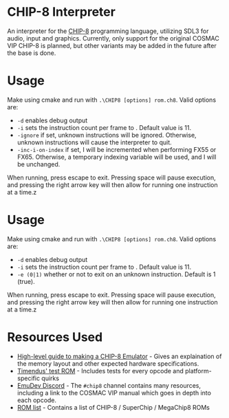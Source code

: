 # CHIP-8 Interpreter 

An interpreter for the [CHIP-8](https://en.wikipedia.org/wiki/CHIP-8) programming language, utilizing SDL3 for audio, input and graphics. Currently, only support for the original COSMAC VIP CHIP-8 is planned, but other variants may be added in the future after the base is done.

# Usage

Make using cmake and run with `.\CHIP8 [options] rom.ch8`. Valid options are:
- `-d` enables debug output
- `-i` <ipf> sets the instruction count per frame to <ipf>. Default value is 11. 
- `-ignore` if set, unknown instructions will be ignored. Otherwise, unknown instructions will cause the interpreter to quit.
- `-inc-i-on-index` if set, I will be incremented when performing FX55 or FX65. Otherwise, a temporary indexing variable will be used, and I will be unchanged.   

When running, press escape to exit. Pressing space will pause execution, and pressing the right arrow key will then allow for running one instruction at a time.z 

# Usage

Make using cmake and run with `.\CHIP8 [options] rom.ch8`. Valid options are:
- `-d` enables debug output
- `-i` <ipf> sets the instruction count per frame to <ipf>. Default value is 11. 
- `-e (0|1)` whether or not to exit on an unknown instruction. Default is 1 (true).

When running, press escape to exit. Pressing space will pause execution, and pressing the right arrow key will then allow for running one instruction at a time.z 

# Resources Used
- [High-level guide to making a CHIP-8 Emulator](https://tobiasvl.github.io/blog/write-a-chip-8-emulator/) - Gives an explaination of the memory layout and other expected hardware specifications. 
- [Timendus' test ROM](https://github.com/Timendus/chip8-test-suite) - Includes tests for every opcode and platform-specific quirks
- [EmuDev Discord](https://discord.gg/dkmJAes) - The `#chip8` channel contains many resources, including a link to the COSMAC VIP manual which goes in depth into each opcode. 
- [ROM list](https://github.com/kripod/chip8-roms/) - Contains a list of CHIP-8 / SuperChip / MegaChip8 ROMs

